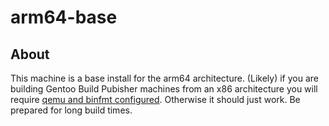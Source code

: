 # arm64-base

## About

This machine is a base install for the arm64 architecture. (Likely) if you are
building Gentoo Build Pubisher machines from an x86 architecture you will
require [qemu and binfmt
configured](https://wiki.gentoo.org/wiki/Embedded_Handbook/General/Compiling_with_qemu_user_chroot).
Otherwise it should just work. Be prepared for long build times.
